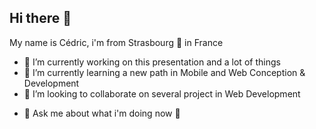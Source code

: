 ## Hi there 👋

<!--
**Cedric-HERBON/Cedric-HERBON** is a ✨ _special_ ✨ repository because its `README.md` (this file) appears on your GitHub profile.
Here are some ideas to get you started: -->

My name is Cédric, i'm from Strasbourg 🥨 in France
 
- 🔭 I’m currently working on this presentation and a lot of things
- 🌱 I’m currently learning a new path in Mobile and Web Conception & Development
- 👯 I’m looking to collaborate on several project in Web Development
<!--
- 🤔 I’m looking for help with ... -->
- 💬 Ask me about what i'm doing now 👀
<!--
- 📫 How to reach me: ...
- 😄 Pronouns: ...
- ⚡ Fun fact: ...
-->
